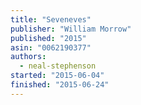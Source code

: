 ```yaml
---
title: "Seveneves"
publisher: "William Morrow"
published: "2015"
asin: "0062190377"
authors:
  - neal-stephenson
started: "2015-06-04"
finished: "2015-06-24"
---
```

